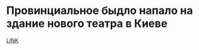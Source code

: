 # Провинциальное быдло напало на здание нового театра в Киеве



[LINK](https://varlamov.ru/2107889.html)